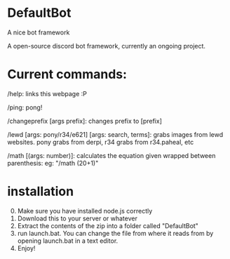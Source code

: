 # DefaultBot
A nice bot framework

A open-source discord bot framework, currently an ongoing project. 

# Current commands:

/help: links this webpage :P

/ping: pong!

/changeprefix [args prefix]: changes prefix to [prefix]

/lewd [args: pony/r34/e621] [args: search, terms]: grabs images from lewd websites. pony grabs from derpi, r34 grabs from r34.paheal, etc

/math [(args: number)]: calculates the equation given wrapped between parenthesis: eg: "/math (20+1)"


# installation
0. Make sure you have installed node.js correctly
1. Download this to your server or whatever
2. Extract the contents of the zip into a folder called "DefaultBot"
3. run launch.bat. You can change the file from where it reads from by opening launch.bat in a text editor.
4. Enjoy!
